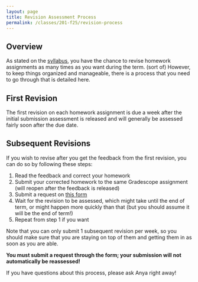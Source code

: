 ```yaml
---
layout: page
title: Revision Assessment Process
permalink: /classes/201-f25/revision-process
---
```


## Overview
As stated on the [syllabus](syllabus), you have the chance to revise homework assignments as many times as you want during the term. (sort of)
However, to keep things organized and manageable, there is a process that you need to go through that is detailed here.

## First Revision
The first revision on each homework assignment is due a week after the initial submission assessment is released and will generally be assessed fairly soon after the due date.

## Subsequent Revisions
If you wish to revise after you get the feedback from the first revision, you can do so by following these steps:
1. Read the feedback and correct your homework
2. Submit your corrected homework to the same Gradescope assignment (will reopen after the feedback is released)
3. Submit a request on [this form](https://docs.google.com/forms/d/e/1FAIpQLScGkhOvi9QjM6SmgZ6UE8dzuH2R5URHsQgtZf8RogQEvcD40Q/viewform?usp=dialog)
4. Wait for the revision to be assessed, which might take until the end of term, or might happen more quickly than that (but you should assume it will be the end of term!)
5. Repeat from step 1 if you want

Note that you can only submit 1 subsequent revision per week, so you should make sure that you are staying on top of them and getting them in as soon as you are able. 

**You must submit a request through the form; your submission will not automatically be reassessed!**

If you have questions about this process, please ask Anya right away!